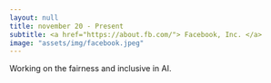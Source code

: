 ```yaml
---
layout: null
title: november 20 - Present
subtitle: <a href="https://about.fb.com/"> Facebook, Inc. </a>
image: "assets/img/facebook.jpeg"
---
```


Working on the fairness and inclusive in AI.

